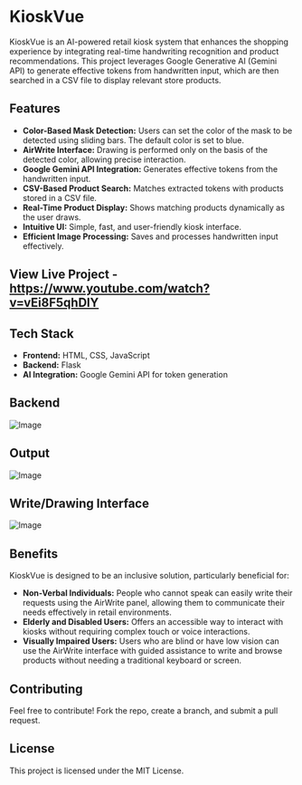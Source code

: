 # KioskVue

KioskVue is an AI-powered retail kiosk system that enhances the shopping experience by integrating real-time handwriting recognition and product recommendations. This project leverages Google Generative AI (Gemini API) to generate effective tokens from handwritten input, which are then searched in a CSV file to display relevant store products.

## Features

- **Color-Based Mask Detection:** Users can set the color of the mask to be detected using sliding bars. The default color is set to blue.
- **AirWrite Interface:** Drawing is performed only on the basis of the detected color, allowing precise interaction.
- **Google Gemini API Integration:** Generates effective tokens from the handwritten input.
- **CSV-Based Product Search:** Matches extracted tokens with products stored in a CSV file.
- **Real-Time Product Display:** Shows matching products dynamically as the user draws.
- **Intuitive UI:** Simple, fast, and user-friendly kiosk interface.
- **Efficient Image Processing:** Saves and processes handwritten input effectively.

## View Live Project - https://www.youtube.com/watch?v=vEi8F5qhDlY

## Tech Stack

- **Frontend:** HTML, CSS, JavaScript
- **Backend:** Flask
- **AI Integration:** Google Gemini API for token generation

## Backend
![Image](https://github.com/user-attachments/assets/6cdd1c62-b317-440b-bc93-2d21dc0c36e7)

## Output
![Image](https://github.com/user-attachments/assets/e4deca2b-fc2c-46b5-880f-f038823c06a6)

## Write/Drawing Interface 
![Image](https://github.com/user-attachments/assets/0cdc69f9-def9-4bc0-a2f6-f28e8c905598)

## Benefits

KioskVue is designed to be an inclusive solution, particularly beneficial for:

- **Non-Verbal Individuals:** People who cannot speak can easily write their requests using the AirWrite panel, allowing them to communicate their needs effectively in retail environments.
- **Elderly and Disabled Users:** Offers an accessible way to interact with kiosks without requiring complex touch or voice interactions.
- **Visually Impaired Users:** Users who are blind or have low vision can use the AirWrite interface with guided assistance to write and browse products without needing a traditional keyboard or screen.

## Contributing

Feel free to contribute! Fork the repo, create a branch, and submit a pull request.

## License

This project is licensed under the MIT License.


